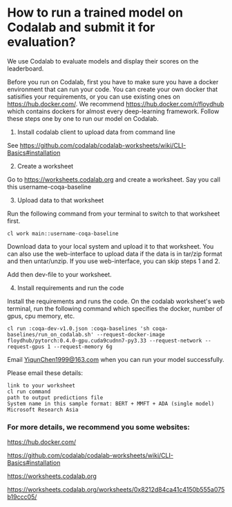 # How to run a trained model on Codalab and submit it for evaluation?

We use Codalab to evaluate models and display their scores on the leaderboard. 

Before you run on Codalab, first you have to make sure you have a docker environment that can run your code. You can create your own docker that satisifies your requirements, or you can use existing ones on https://hub.docker.com/. We recommend https://hub.docker.com/r/floydhub which contains dockers for almost every deep-learning framework. Follow these steps one by one to run our model on Codalab.

1. Install codalab client to upload data from command line

See https://github.com/codalab/codalab-worksheets/wiki/CLI-Basics#installation

2. Create a worksheet

Go to https://worksheets.codalab.org and create a worksheet. Say you call this username-coqa-baseline

3. Upload data to that worksheet

Run the following command from your terminal to switch to that worksheet first.

  `cl work main::username-coqa-baseline`

Download data to your local system and upload it to that worksheet. You can also use the web-interface to upload data if the data is in tar/zip format and then untar/unzip. If you use web-interface, you can skip steps 1 and 2.

Add then dev-file to your worksheet.

4. Install requirements and run the code

Install the requirements and runs the code. On the codalab worksheet's web terminal, run the following command which specifies the docker, number of gpus, cpu memory, etc.

  `cl run :coqa-dev-v1.0.json :coqa-baselines 'sh coqa-baselines/run_on_codalab.sh' --request-docker-image floydhub/pytorch:0.4.0-gpu.cuda9cudnn7-py3.33 --request-network --request-gpus 1 --request-memory 6g`

Email YiqunChen1999@163.com when you can run your model successfully.

Please email these details:

    link to your worksheet
    cl run command
    path to output predictions file
    System name in this sample format: BERT + MMFT + ADA (single model) Microsoft Research Asia

### For more details, we recommend you some websites:
 
https://hub.docker.com/

https://github.com/codalab/codalab-worksheets/wiki/CLI-Basics#installation

https://worksheets.codalab.org

https://worksheets.codalab.org/worksheets/0x8212d84ca41c4150b555a075b19ccc05/
